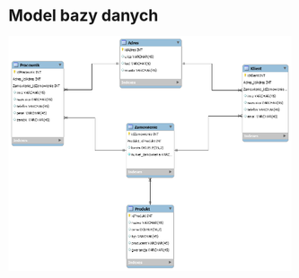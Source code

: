  
# Model bazy danych
![db](https://raw.githubusercontent.com/krystianagadaka/PSI/main/Projekt/db_schema.png)
